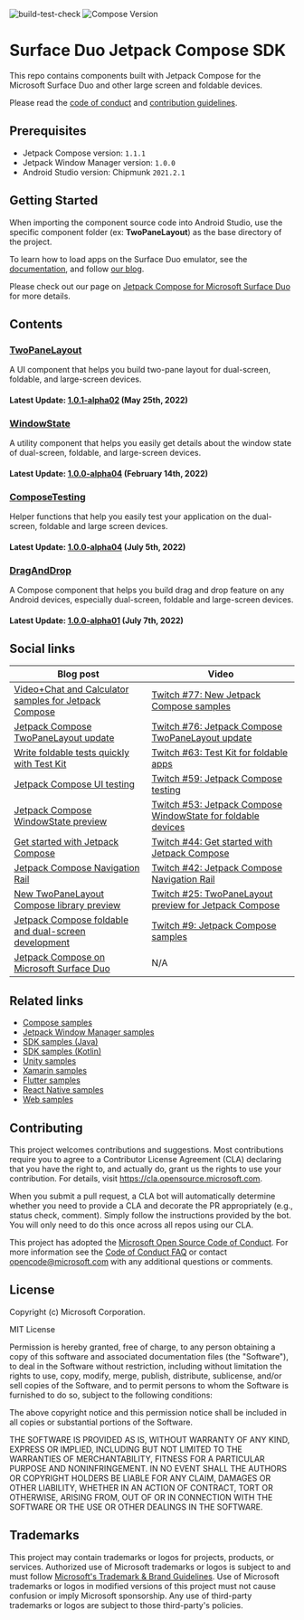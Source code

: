 ![build-test-check](https://github.com/microsoft/surface-duo-compose-sdk/actions/workflows/build_test_check.yml/badge.svg) ![Compose Version](https://img.shields.io/badge/Jetpack%20Compose-1.1.1-brightgreen)

# Surface Duo Jetpack Compose SDK

This repo contains components built with Jetpack Compose for the Microsoft Surface Duo and other large screen and foldable devices.

Please read the [code of conduct](CODE_OF_CONDUCT.md) and [contribution guidelines](CONTRIBUTING.md).

## Prerequisites

- Jetpack Compose version: `1.1.1`
- Jetpack Window Manager version: `1.0.0`
- Android Studio version: Chipmunk `2021.2.1`

## Getting Started

When importing the component source code into Android Studio, use the specific component folder (ex: **TwoPaneLayout**) as the base directory of the project.

To learn how to load apps on the Surface Duo emulator, see the [documentation](https://docs.microsoft.com/dual-screen/android), and follow [our blog](https://devblogs.microsoft.com/surface-duo).

Please check out our page on [Jetpack Compose for Microsoft Surface Duo](https://docs.microsoft.com/dual-screen/android/jetpack/compose/) for more details.

## Contents

### [TwoPaneLayout](https://github.com/microsoft/surface-duo-compose-sdk/tree/main/TwoPaneLayout)

A UI component that helps you build two-pane layout for dual-screen, foldable, and large-screen devices.

#### Latest Update: [1.0.1-alpha02](https://github.com/microsoft/surface-duo-compose-sdk/releases/tag/twopanelayout_20220525_1.0.1-alpha02) (May 25th, 2022)

### [WindowState](https://github.com/microsoft/surface-duo-compose-sdk/tree/main/WindowState)

A utility component that helps you easily get details about the window state of dual-screen, foldable, and large-screen devices.

#### Latest Update: [1.0.0-alpha04](https://github.com/microsoft/surface-duo-compose-sdk/releases/tag/windowstate_20220214_alpha04) (February 14th, 2022)

### [ComposeTesting](https://github.com/microsoft/surface-duo-compose-sdk/tree/main/ComposeTesting)

Helper functions that help you easily test your application on the dual-screen, foldable and large screen devices.

#### Latest Update: [1.0.0-alpha04](https://github.com/microsoft/surface-duo-compose-sdk/releases/tag/composetesting_20220705_alpha04) (July 5th, 2022)

### [DragAndDrop](https://github.com/microsoft/surface-duo-compose-sdk/tree/main/DragAndDrop)

A Compose component that helps you build drag and drop feature on any Android devices, especially dual-screen, foldable and large-screen devices.

#### Latest Update: [1.0.0-alpha01](https://github.com/microsoft/surface-duo-compose-sdk/releases/tag/draganddrop_20220707_alpha01) (July 7th, 2022)

## Social links

| Blog post | Video |
|---|---|
| [Video+Chat and Calculator samples for Jetpack Compose](https://devblogs.microsoft.com/surface-duo/jetpack-compose-video-calculator-samples/) | [Twitch #77: New Jetpack Compose samples](https://www.twitch.tv/videos/1519558235) |
| [Jetpack Compose TwoPaneLayout update](https://devblogs.microsoft.com/surface-duo/jetpack-compose-foldable-twopanelayout/) | [Twitch #76: Jetpack Compose TwoPaneLayout update](https://www.youtube.com/watch?v=cI73qh_mTOo)|
| [Write foldable tests quickly with Test Kit](https://devblogs.microsoft.com/surface-duo/foldable-ui-test-kit/) | [Twitch #63: Test Kit for foldable apps](https://www.youtube.com/watch?v=3I0qU5SeUBM) |
| [Jetpack Compose UI testing](https://devblogs.microsoft.com/surface-duo/jetpack-compose-ui-test/) | [Twitch #59: Jetpack Compose testing](https://www.youtube.com/watch?v=Q3lDz7PjO7U) |
| [Jetpack Compose WindowState preview](https://devblogs.microsoft.com/surface-duo/jetpack-compose-windowstate-preview/) | [Twitch #53: Jetpack Compose WindowState for foldable devices](https://www.youtube.com/watch?v=qOIliow-uS4) |
| [Get started with Jetpack Compose](https://devblogs.microsoft.com/surface-duo/get-started-with-jetpack-compose/) | [Twitch #44: Get started with Jetpack Compose](https://www.youtube.com/watch?v=ijXDWDtdiIE) |
| [Jetpack Compose Navigation Rail](https://devblogs.microsoft.com/surface-duo/jetpack-compose-navigation-rail/) | [Twitch #42: Jetpack Compose Navigation Rail](https://www.youtube.com/watch?v=pdoIyOU7Suk)
| [New TwoPaneLayout Compose library preview](https://devblogs.microsoft.com/surface-duo/jetpack-compose-twopanelayout-preview/) | [Twitch #25: TwoPaneLayout preview for Jetpack Compose](https://www.youtube.com/watch?v=Q66bR2jKdrg) |
| [Jetpack Compose foldable and dual-screen development](https://devblogs.microsoft.com/surface-duo/jetpack-compose-foldable-samples) | [Twitch #9: Jetpack Compose samples](https://www.youtube.com/watch?v=m8bMjFhBbN8) |
| [Jetpack Compose on Microsoft Surface Duo](https://devblogs.microsoft.com/surface-duo/jetpack-compose-dual-screen-sample/) | N/A|

## Related links

- [Compose samples](https://github.com/microsoft/surface-duo-compose-samples/)
- [Jetpack Window Manager samples](https://github.com/microsoft/surface-duo-window-manager-samples)
- [SDK samples (Java)](https://github.com/microsoft/surface-duo-sdk-samples)
- [SDK samples (Kotlin)](https://github.com/microsoft/surface-duo-sdk-samples-kotlin)
- [Unity samples](https://github.com/microsoft/surface-duo-sdk-unity-samples)
- [Xamarin samples](https://github.com/microsoft/surface-duo-sdk-xamarin-samples)
- [Flutter samples](https://github.com/microsoft/surface-duo-sdk-samples-flutter)
- [React Native samples](https://github.com/microsoft/react-native-dualscreen)
- [Web samples](https://docs.microsoft.com/dual-screen/web/samples)

## Contributing

This project welcomes contributions and suggestions.  Most contributions require you to agree to a
Contributor License Agreement (CLA) declaring that you have the right to, and actually do, grant us
the rights to use your contribution. For details, visit https://cla.opensource.microsoft.com.

When you submit a pull request, a CLA bot will automatically determine whether you need to provide
a CLA and decorate the PR appropriately (e.g., status check, comment). Simply follow the instructions
provided by the bot. You will only need to do this once across all repos using our CLA.

This project has adopted the [Microsoft Open Source Code of Conduct](https://opensource.microsoft.com/codeofconduct/).
For more information see the [Code of Conduct FAQ](https://opensource.microsoft.com/codeofconduct/faq/) or
contact [opencode@microsoft.com](mailto:opencode@microsoft.com) with any additional questions or comments.

## License

Copyright (c) Microsoft Corporation.

MIT License

Permission is hereby granted, free of charge, to any person obtaining a copy of this software and associated documentation files (the "Software"), to deal in the Software without restriction, including without limitation the rights to use, copy, modify, merge, publish, distribute, sublicense, and/or sell copies of the Software, and to permit persons to whom the Software is furnished to do so, subject to the following conditions:

The above copyright notice and this permission notice shall be included in all copies or substantial portions of the Software.

THE SOFTWARE IS PROVIDED AS IS, WITHOUT WARRANTY OF ANY KIND, EXPRESS OR IMPLIED, INCLUDING BUT NOT LIMITED TO THE WARRANTIES OF MERCHANTABILITY, FITNESS FOR A PARTICULAR PURPOSE AND NONINFRINGEMENT. IN NO EVENT SHALL THE AUTHORS OR COPYRIGHT HOLDERS BE LIABLE FOR ANY CLAIM, DAMAGES OR OTHER LIABILITY, WHETHER IN AN ACTION OF CONTRACT, TORT OR OTHERWISE, ARISING FROM, OUT OF OR IN CONNECTION WITH THE SOFTWARE OR THE USE OR OTHER DEALINGS IN THE SOFTWARE.

## Trademarks

This project may contain trademarks or logos for projects, products, or services. Authorized use of Microsoft trademarks or logos is subject to and must follow
[Microsoft's Trademark & Brand Guidelines](https://www.microsoft.com/en-us/legal/intellectualproperty/trademarks/usage/general).
Use of Microsoft trademarks or logos in modified versions of this project must not cause confusion or imply Microsoft sponsorship.
Any use of third-party trademarks or logos are subject to those third-party's policies.
